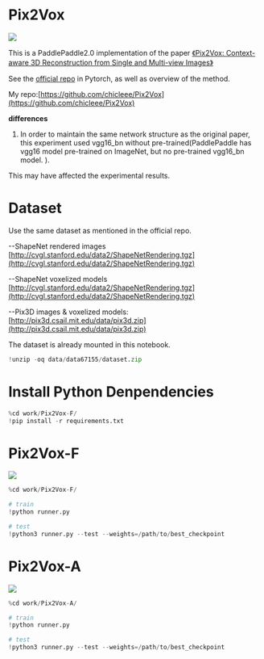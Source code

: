 # Pix2Vox

![](https://ai-studio-static-online.cdn.bcebos.com/2c150c364b4945ad89a93a9d012deeb30c699bd8f4ee4475ba81f62fa7f5af73)

This is a PaddlePaddle2.0 implementation of the paper [《Pix2Vox: Context-aware 3D Reconstruction from Single and Multi-view Images》](https://arxiv.org/pdf/1901.11153.pdf) 

See the [official repo](https://github.com/hzxie/Pix2Vox) in Pytorch, as well as overview of the method.

My repo:[https://github.com/chicleee/Pix2Vox](https://github.com/chicleee/Pix2Vox)

**differences**

1. In order to maintain the same network structure as the original paper, this experiment used vgg16_bn without pre-trained(PaddlePaddle has vgg16 model pre-trained on ImageNet, but no pre-trained vgg16_bn model. ).

This may have affected the experimental results.

# Dataset

Use the same dataset as mentioned in the official repo.

--ShapeNet rendered images [http://cvgl.stanford.edu/data2/ShapeNetRendering.tgz](http://cvgl.stanford.edu/data2/ShapeNetRendering.tgz)

--ShapeNet voxelized models [http://cvgl.stanford.edu/data2/ShapeNetRendering.tgz](http://cvgl.stanford.edu/data2/ShapeNetRendering.tgz)

--Pix3D images & voxelized models: [http://pix3d.csail.mit.edu/data/pix3d.zip](http://pix3d.csail.mit.edu/data/pix3d.zip)

The dataset is already mounted in this notebook.


```python
!unzip -oq data/data67155/dataset.zip
```

# Install Python Denpendencies


```python
%cd work/Pix2Vox-F/
!pip install -r requirements.txt
```

# Pix2Vox-F

![](https://ai-studio-static-online.cdn.bcebos.com/0c30a61d6c594cd28616662beb2bbd4615ddec73fa85421fbb7f22e6ea425bbc)



```python
%cd work/Pix2Vox-F/
```


```python
# train
!python runner.py
```


```python
# test
!python3 runner.py --test --weights=/path/to/best_checkpoint
```

# Pix2Vox-A

![](https://ai-studio-static-online.cdn.bcebos.com/3ad4eb99a01d4c5fbf225468f67ba0b86517bdb3e8f74fc68756657abb8d6bff)



```python
%cd work/Pix2Vox-A/
```


```python
# train
!python runner.py
```


```python
# test
!python3 runner.py --test --weights=/path/to/best_checkpoint
```
